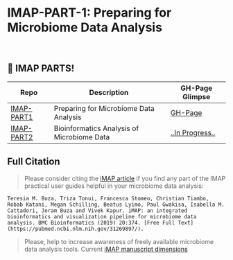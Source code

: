 # IMAP-PART-1: Preparing for Microbiome Data Analysis

<br> 



## :tada: IMAP PARTS!

|Repo| Description| GH-Page Glimpse|
|-------------------------|---------------------------------------------------|-----------------|
| [IMAP-PART1](https://github.com/tmbuza/imap-requirements/) | Preparing for Microbiome Data Analysis | [GH-Page](https://tmbuza.github.io/imap-requirements/) |
| [IMAP-PART2](https://github.com/tmbuza/imap-bioinformatics/) | Bioinformatics Analysis of Microbiome Data | [..In Progress..](https://tmbuza.github.io/imap-bioinformatics/) |



## Full Citation
> Please consider citing the [iMAP article](https://rdcu.be/b5iVj) if you find any part of the IMAP practical user guides helpful in your microbiome data analysis:

    Teresia M. Buza, Triza Tonui, Francesca Stomeo, Christian Tiambo, Robab Katani, Megan Schilling, Beatus Lyimo, Paul Gwakisa, Isabella M. Cattadori, Joram Buza and Vivek Kapur. iMAP: an integrated bioinformatics and visualization pipeline for microbiome data analysis. BMC Bioinformatics (2019) 20:374. [Free Full Text](https://pubmed.ncbi.nlm.nih.gov/31269897/).

> Please, help to increase awareness of freely available microbiome data analysis tools.
Current [iMAP manuscript dimensions](https://badge.dimensions.ai/details/id/pub.1117740326)